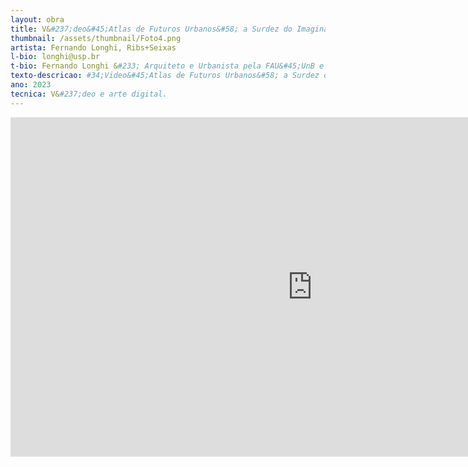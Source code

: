 ```yaml
---
layout: obra
title: V&#237;deo&#45;Atlas de Futuros Urbanos&#58; a Surdez do Imaginário
thumbnail: /assets/thumbnail/Foto4.png
artista: Fernando Longhi, Ribs+Seixas
l-bio: longhi@usp.br
t-bio: Fernando Longhi &#233; Arquiteto e Urbanista pela FAU&#45;UnB e atualmente &#233; mestrando e pesquisador da Universidade de S&#227;o Paulo &#40;FAUUSP&#47;IEA&#45;USP&#41;, onde estuda a converg&#234;ncia entre tecnologias de intelig&#234;ncia e cultura digital em escala urbana. RIBS+SEIXAS &#233; um duo criativo formado por Pedro Ribs e Lucas Seixas dedicado ao design e artes visuais, atuando na dire&#231;&#227;o de arte, motion design e anima&#231;&#227;o. Com exerc&#237;cio multidisciplinar, realizam campanhas, documentários e instala&#231;&#245;es de arte para clientes como MIT Media Lab, Netflix e Multishow.
texto-descricao: #34;Video&#45;Atlas de Futuros Urbanos&#58; a Surdez do Imaginário&#34; mergulha em um mundo hibridizado, surreal e abstrato, onde testemunhamos a constru&#231;&#227;o de um repertório de imagens de futuros urbanos engendrado pelos tentáculos invis&#237;veis da imagina&#231;&#227;o atrelada a um dom&#237;nio algor&#237;tmico. O filme&#45;ensaio &#233; uma manifesta&#231;&#227;o visual que busca explorar o imaginário de futuros urbanos em uma XENOpaisagem que mira al&#233;m da linguagem textual e das telas estáticas. Ao se estabelecer como uma express&#227;o art&#237;stica que usufrui da metalinguagem das imagens em fluxo, o V&#237;deo&#45;Atlas convida a refletir sobre a surdez das imagens em um mar de r&#233;plicas digitais e a buscar um despertar coletivo para ouvir al&#233;m do pano umbroso do virtual, desvendando as camadas ocultas de um mundo visualmente saturado. O “pano umbroso do virtual” encaixa&#45;se em uma das XENOpaisagens do contemporâneo, integrando as espacialidades hibridizadas proporcionadas pelas tecnologias digitais.
ano: 2023
tecnica: V&#237;deo e arte digital.
---
```


<iframe width="966" height="543" src="https://museu.xyz/abertura-amazonia?share=amazonia" title="VÍDEO-ATLAS DE FUTUROS URBANOS: A SURDEZ DO IMAGINÁRIO - Fernando Longhi, Ribs Seixas." frameborder="0" allow="accelerometer; autoplay; clipboard-write; encrypted-media; gyroscope; picture-in-picture; web-share" allowfullscreen></iframe>